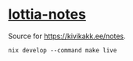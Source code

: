 # [lottia-notes](https://hrzn.ee/kivikakk/lottia-notes)

Source for <https://kivikakk.ee/notes>.

```shell
nix develop --command make live
```
